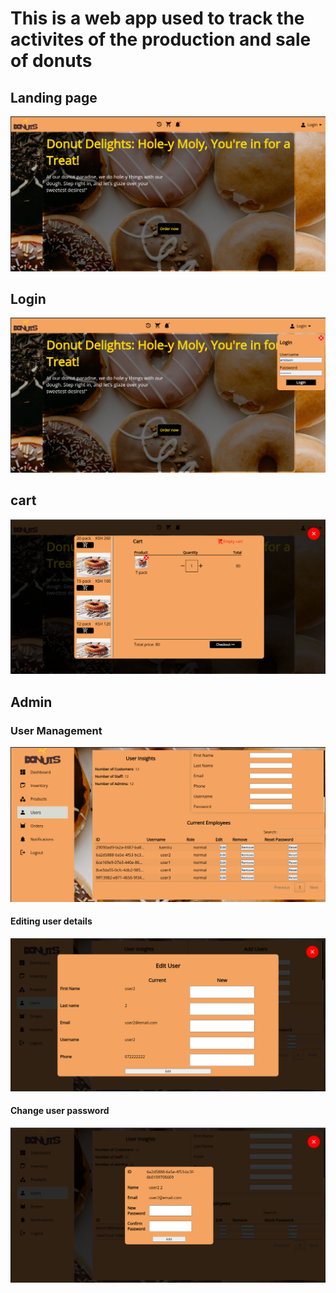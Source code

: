 <!-- header -->
# This is a web app used to track the activites of the production and sale of donuts

<!-- body -->
## Landing page
![Alt text][def]

[def]: <Screenshot from 2023-11-06 19-10-20.png>

## Login
![Alt text][login]

[login]: <Screenshot from 2023-11-06 19-10-55.png>

## cart
![Alt text][cart]

[cart]: <Screenshot from 2023-11-06 19-10-46.png>

## Admin
### User Management

![Alt text][user_management]

[user_management]: <Screenshot from 2023-11-06 20-31-15.png>

#### Editing user details

![Alt text](<Screenshot from 2023-11-09 21-23-46.png>)

#### Change user password

![Alt text](<Screenshot from 2023-11-08 14-06-57.png>)